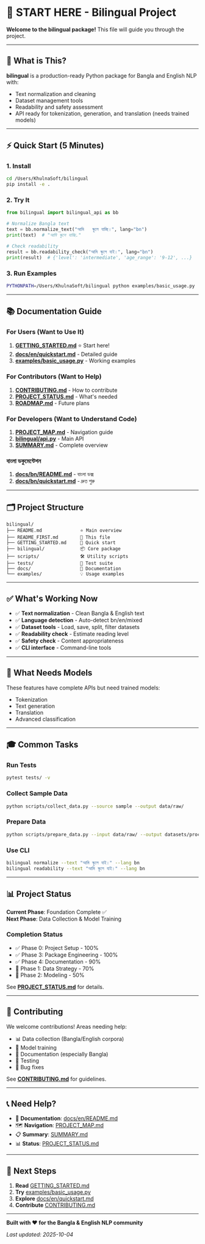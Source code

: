 # 👋 START HERE - Bilingual Project

**Welcome to the bilingual package!** This file will guide you through the project.

---

## 🎯 What is This?

**bilingual** is a production-ready Python package for Bangla and English NLP with:
- Text normalization and cleaning
- Dataset management tools
- Readability and safety assessment
- API ready for tokenization, generation, and translation (needs trained models)

---

## ⚡ Quick Start (5 Minutes)

### 1. Install
```bash
cd /Users/KhulnaSoft/bilingual
pip install -e .
```

### 2. Try It
```python
from bilingual import bilingual_api as bb

# Normalize Bangla text
text = bb.normalize_text("আমি   স্কুলে যাচ্ছি।", lang="bn")
print(text)  # "আমি স্কুলে যাচ্ছি."

# Check readability
result = bb.readability_check("আমি স্কুলে যাই।", lang="bn")
print(result)  # {'level': 'intermediate', 'age_range': '9-12', ...}
```

### 3. Run Examples
```bash
PYTHONPATH=/Users/KhulnaSoft/bilingual python examples/basic_usage.py
```

---

## 📚 Documentation Guide

### For Users (Want to Use It)
1. **[GETTING_STARTED.md](GETTING_STARTED.md)** ⭐ Start here!
2. **[docs/en/quickstart.md](docs/en/quickstart.md)** - Detailed guide
3. **[examples/basic_usage.py](examples/basic_usage.py)** - Working examples

### For Contributors (Want to Help)
1. **[CONTRIBUTING.md](CONTRIBUTING.md)** - How to contribute
2. **[PROJECT_STATUS.md](PROJECT_STATUS.md)** - What's needed
3. **[ROADMAP.md](ROADMAP.md)** - Future plans

### For Developers (Want to Understand Code)
1. **[PROJECT_MAP.md](PROJECT_MAP.md)** - Navigation guide
2. **[bilingual/api.py](bilingual/api.py)** - Main API
3. **[SUMMARY.md](SUMMARY.md)** - Complete overview

### বাংলা ডকুমেন্টেশন
1. **[docs/bn/README.md](docs/bn/README.md)** - বাংলা ডক্স
2. **[docs/bn/quickstart.md](docs/bn/quickstart.md)** - দ্রুত শুরু

---

## 🗂️ Project Structure

```
bilingual/
├── README.md              ⭐ Main overview
├── README_FIRST.md        📍 This file
├── GETTING_STARTED.md     🚀 Quick start
├── bilingual/             📦 Core package
├── scripts/               🛠️ Utility scripts
├── tests/                 🧪 Test suite
├── docs/                  📖 Documentation
└── examples/              💡 Usage examples
```

---

## ✅ What's Working Now

- ✅ **Text normalization** - Clean Bangla & English text
- ✅ **Language detection** - Auto-detect bn/en/mixed
- ✅ **Dataset tools** - Load, save, split, filter datasets
- ✅ **Readability check** - Estimate reading level
- ✅ **Safety check** - Content appropriateness
- ✅ **CLI interface** - Command-line tools

---

## 🚧 What Needs Models

These features have complete APIs but need trained models:
- Tokenization
- Text generation
- Translation
- Advanced classification

---

## 🎓 Common Tasks

### Run Tests
```bash
pytest tests/ -v
```

### Collect Sample Data
```bash
python scripts/collect_data.py --source sample --output data/raw/
```

### Prepare Data
```bash
python scripts/prepare_data.py --input data/raw/ --output datasets/processed/
```

### Use CLI
```bash
bilingual normalize --text "আমি স্কুলে যাই।" --lang bn
bilingual readability --text "আমি স্কুলে যাই।" --lang bn
```

---

## 📊 Project Status

**Current Phase**: Foundation Complete ✅  
**Next Phase**: Data Collection & Model Training

### Completion Status
- ✅ Phase 0: Project Setup - 100%
- ✅ Phase 3: Package Engineering - 100%
- ✅ Phase 4: Documentation - 90%
- 🚧 Phase 1: Data Strategy - 70%
- 🚧 Phase 2: Modeling - 50%

See **[PROJECT_STATUS.md](PROJECT_STATUS.md)** for details.

---

## 🤝 Contributing

We welcome contributions! Areas needing help:
- 📊 Data collection (Bangla/English corpora)
- 🤖 Model training
- 📝 Documentation (especially Bangla)
- 🧪 Testing
- 🐛 Bug fixes

See **[CONTRIBUTING.md](CONTRIBUTING.md)** for guidelines.

---

## 📞 Need Help?

- 📖 **Documentation**: [docs/en/README.md](docs/en/README.md)
- 🗺️ **Navigation**: [PROJECT_MAP.md](PROJECT_MAP.md)
- 📋 **Summary**: [SUMMARY.md](SUMMARY.md)
- 📊 **Status**: [PROJECT_STATUS.md](PROJECT_STATUS.md)

---

## 🎉 Next Steps

1. **Read** [GETTING_STARTED.md](GETTING_STARTED.md)
2. **Try** [examples/basic_usage.py](examples/basic_usage.py)
3. **Explore** [docs/en/quickstart.md](docs/en/quickstart.md)
4. **Contribute** [CONTRIBUTING.md](CONTRIBUTING.md)

---

**Built with ❤️ for the Bangla & English NLP community**

*Last updated: 2025-10-04*
